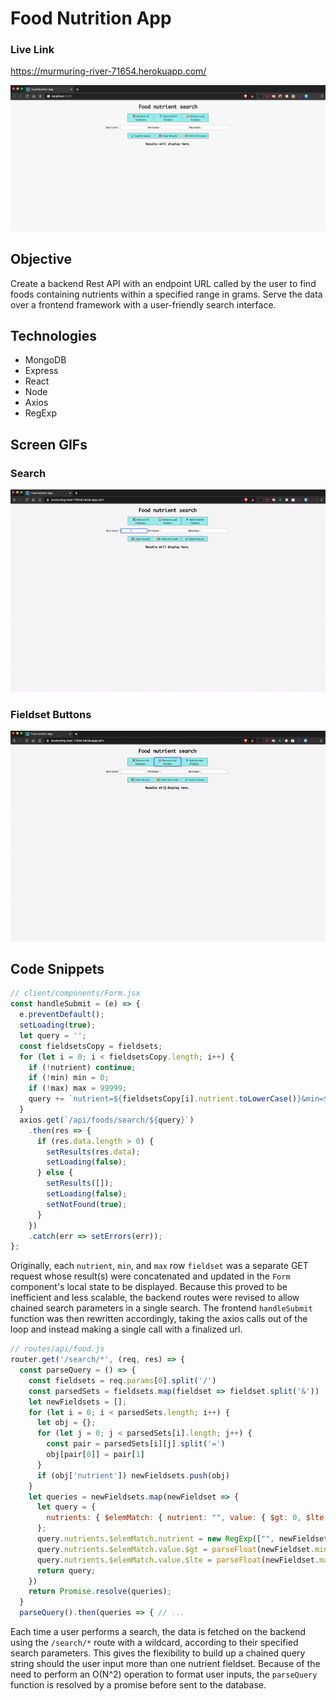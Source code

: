 # Food Nutrition App

### Live Link
<a href="https://murmuring-river-71654.herokuapp.com/" target="_blank">https://murmuring-river-71654.herokuapp.com/</a>

<img src="https://github.com/fsiino/food-nutrition-express/blob/master/docs/fn-main.png?raw=true" alt="Screenshot">

## Objective
Create a backend Rest API with an endpoint URL called by the user to find foods containing nutrients within a specified range in grams. Serve the data over a frontend framework with a user-friendly search interface.

## Technologies
* MongoDB
* Express
* React
* Node
* Axios
* RegExp

## Screen GIFs
### Search 
<img src="https://github.com/fsiino/food-nutrition-express/blob/master/docs/fn-search.gif?raw=true" alt="search">

### Fieldset Buttons
<img src="https://github.com/fsiino/food-nutrition-express/blob/master/docs/fn-buttons.gif?raw=true" alt="buttons">

## Code Snippets

```js
// client/components/Form.jsx
const handleSubmit = (e) => {
  e.preventDefault();
  setLoading(true);
  let query = '';
  const fieldsetsCopy = fieldsets;
  for (let i = 0; i < fieldsetsCopy.length; i++) {
    if (!nutrient) continue; 
    if (!min) min = 0;
    if (!max) max = 99999;
    query += `nutrient=${fieldsetsCopy[i].nutrient.toLowerCase()}&min=${fieldsetsCopy[i].min}&max=${fieldsetsCopy[i].max}/`
  }  
  axios.get(`/api/foods/search/${query}`)
    .then(res => {
      if (res.data.length > 0) {
        setResults(res.data);
        setLoading(false);
      } else {
        setResults([]);
        setLoading(false);
        setNotFound(true);
      }
    })
    .catch(err => setErrors(err));
};
```
Originally, each `nutrient`, `min`, and `max` row `fieldset` was a separate GET request whose result(s) were concatenated and updated in the `Form` component's local state to be displayed. Because this proved to be inefficient and less scalable, the backend routes were revised to allow chained search parameters in a single search. The frontend `handleSubmit` function was then rewritten accordingly, taking the axios calls out of the loop and instead making a single call with a finalized url.

```js
// routes/api/food.js
router.get('/search/*', (req, res) => {
  const parseQuery = () => {
    const fieldsets = req.params[0].split('/')
    const parsedSets = fieldsets.map(fieldset => fieldset.split('&'))
    let newFieldsets = [];
    for (let i = 0; i < parsedSets.length; i++) {
      let obj = {};
      for (let j = 0; j < parsedSets[i].length; j++) {
        const pair = parsedSets[i][j].split('=')
        obj[pair[0]] = pair[1]
      }
      if (obj['nutrient']) newFieldsets.push(obj)
    }
    let queries = newFieldsets.map(newFieldset => {
      let query = { 
        nutrients: { $elemMatch: { nutrient: "", value: { $gt: 0, $lte: 99999 } } }
      };
      query.nutrients.$elemMatch.nutrient = new RegExp(["", newFieldset.nutrient, ""].join(""), "i");
      query.nutrients.$elemMatch.value.$gt = parseFloat(newFieldset.min);
      query.nutrients.$elemMatch.value.$lte = parseFloat(newFieldset.max);
      return query;
    })
    return Promise.resolve(queries);
  }
  parseQuery().then(queries => { // ...
```
Each time a user performs a search, the data is fetched on the backend using the `/search/*` route with a wildcard, according to their specified search parameters. This gives the flexibility to build up a chained query string should the user input more than one nutrient fieldset. Because of the need to perform an O(N^2) operation to format user inputs, the `parseQuery` function is resolved by a promise before sent to the database. 

